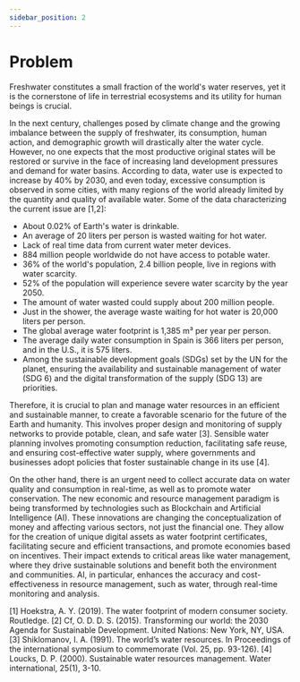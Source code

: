 ```yaml
---
sidebar_position: 2
---
```


# Problem

Freshwater constitutes a small fraction of the world's water reserves, yet it is the cornerstone of life in terrestrial ecosystems and its utility for human beings is crucial.

In the next century, challenges posed by climate change and the growing imbalance between the supply of freshwater, its consumption, human action, and demographic growth will drastically alter the water cycle. However, no one expects that the most productive original states will be restored or survive in the face of increasing land development pressures and demand for water basins. According to data, water use is expected to increase by 40% by 2030, and even today, excessive consumption is observed in some cities, with many regions of the world already limited by the quantity and quality of available water. Some of the data characterizing the current issue are [1,2]:

- About 0.02% of Earth's water is drinkable.
- An average of 20 liters per person is wasted waiting for hot water.
- Lack of real time data from current water meter devices.
- 884 million people worldwide do not have access to potable water.
- 36% of the world's population, 2.4 billion people, live in regions with water scarcity.
- 52% of the population will experience severe water scarcity by the year 2050.
- The amount of water wasted could supply about 200 million people.
- Just in the shower, the average waste waiting for hot water is 20,000 liters per person.
- The global average water footprint is 1,385 m³ per year per person.
- The average daily water consumption in Spain is 366 liters per person, and in the U.S., it is 575 liters.
- Among the sustainable development goals (SDGs) set by the UN for the planet, ensuring the availability and sustainable management of water (SDG 6) and the digital transformation of the supply (SDG 13) are priorities.

Therefore, it is crucial to plan and manage water resources in an efficient and sustainable manner, to create a favorable scenario for the future of the Earth and humanity. This involves proper design and monitoring of supply networks to provide potable, clean, and safe water [3].
 Sensible water planning involves promoting consumption reduction, facilitating safe reuse, and ensuring cost-effective water supply, where governments and businesses adopt policies that foster sustainable change in its use [4].

On the other hand, there is an urgent need to collect accurate data on water quality and consumption in real-time, as well as to promote water conservation. The new economic and resource management paradigm is being transformed by technologies such as Blockchain and Artificial Intelligence (AI). These innovations are changing the conceptualization of money and affecting various sectors, not just the financial one. They allow for the creation of unique digital assets as water footprint certificates, facilitating secure and efficient transactions, and promote economies based on incentives. Their impact extends to critical areas like water management, where they drive sustainable solutions and benefit both the environment and communities. AI, in particular, enhances the accuracy and cost-effectiveness in resource management, such as water, through real-time monitoring and analysis.


[1] Hoekstra, A. Y. (2019). The water footprint of modern consumer society. Routledge.
[2] Cf, O. D. D. S. (2015). Transforming our world: the 2030 Agenda for Sustainable Development. United Nations: New York, NY, USA.
[3] Shiklomanov, I. A. (1991). The world’s water resources. In Proceedings of the international symposium to commemorate (Vol. 25, pp. 93-126).
[4] Loucks, D. P. (2000). Sustainable water resources management. Water international, 25(1), 3-10.